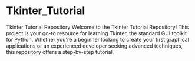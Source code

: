 # Tkinter_Tutorial
Tkinter Tutorial Repository Welcome to the Tkinter Tutorial Repository! This project is your go-to resource for learning Tkinter, the standard GUI toolkit for Python. Whether you're a beginner looking to create your first graphical applications or an experienced developer seeking advanced techniques, this repository offers a step-by-step tutorial.
